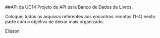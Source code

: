##API da UC14
Projeto de API para Banco de Dados de Livros.

Coloquei todos os arquivos referentes aos encontros remotos (1-4) nesta parte com o objetivo de deixar mais organizado.

Elisson
